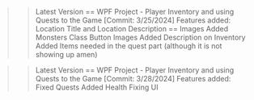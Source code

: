 >>Latest Version == WPF Project - Player Inventory and using Quests to the Game [Commit: 3/25/2024]
>>Features added:
  >Location Title and Location Description == Images
  >Added Monsters Class
  >Button Images 
  >Added Description on Inventory 
  >Added Items needed in the quest part (although it is not showing up amen)

>>Latest Version == WPF Project - Player Inventory and using Quests to the Game [Commit: 3/28/2024]
>>Features added:
>Fixed Quests
>Added Health
>Fixing UI
